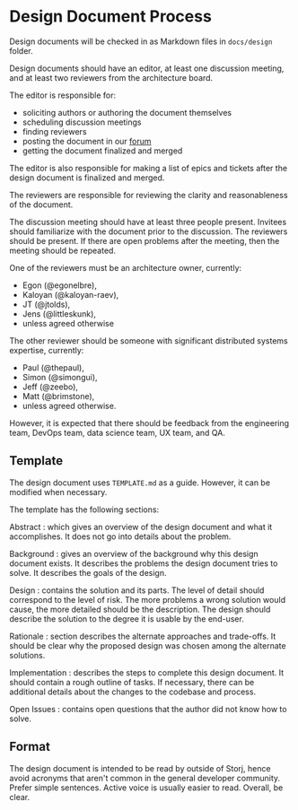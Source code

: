 # Design Document Process

Design documents will be checked in as Markdown files in `docs/design` folder.

Design documents should have an editor, at least one discussion meeting, and at least two reviewers from the architecture board.

The editor is responsible for:
* soliciting authors or authoring the document themselves
* scheduling discussion meetings
* finding reviewers
* posting the document in our [forum](https://forum.storj.io/c/engineer-amas/design-draft)
* getting the document finalized and merged

The editor is also responsible for making a list of epics and tickets after the design document is finalized and merged.

The reviewers are responsible for reviewing the clarity and reasonableness of the document.

The discussion meeting should have at least three people present. Invitees should familiarize with the document prior to the discussion. The reviewers should be present. If there are open problems after the meeting, then the meeting should be repeated.

One of the reviewers must be an architecture owner, currently:

* Egon (@egonelbre),
* Kaloyan (@kaloyan-raev),
* JT (@jtolds),
* Jens (@littleskunk),
* unless agreed otherwise

The other reviewer should be someone with significant distributed systems expertise, currently:

* Paul (@thepaul),
* Simon (@simongui),
* Jeff (@zeebo),
* Matt (@brimstone),
* unless agreed otherwise.

However, it is expected that there should be feedback from the engineering team, DevOps team, data science team, UX team, and QA.

## Template

The design document uses `TEMPLATE.md` as a guide. However, it can be modified when necessary.

The template has the following sections:

Abstract
 : which gives an overview of the design document and what it accomplishes. It does not go into details about the problem.

Background
 : gives an overview of the background why this design document exists. It describes the problems the design document tries to solve. It describes the goals of the design.

Design
 : contains the solution and its parts. The level of detail should correspond to the level of risk. The more problems a wrong solution would cause, the more detailed should be the description. The design should describe the solution to the degree it is usable by the end-user.

Rationale
 : section describes the alternate approaches and trade-offs. It should be clear why the proposed design was chosen among the alternate solutions.

Implementation
 : describes the steps to complete this design document. It should contain a rough outline of tasks. If necessary, there can be additional details about the changes to the codebase and process.

Open Issues
 : contains open questions that the author did not know how to solve.

## Format

The design document is intended to be read by outside of Storj, hence avoid acronyms that aren't common in the general developer community. Prefer simple sentences. Active voice is usually easier to read. Overall, be clear.
